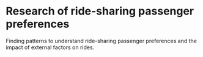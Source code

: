 # Research of ride-sharing passenger preferences

Finding patterns to understand ride-sharing passenger preferences and the impact of external factors on rides.
